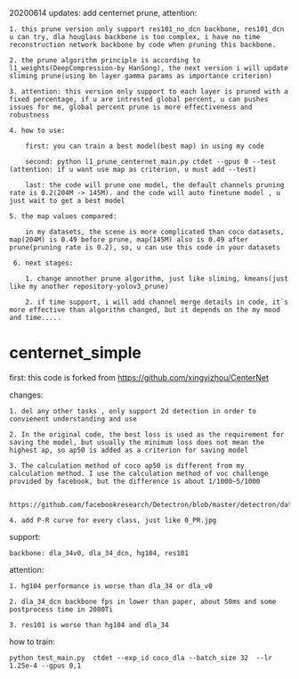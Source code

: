 20200614 updates:
    add centernet prune, attention:

    1. this prune version only support res101_no_dcn backbone, res101_dcn u can try, dla houglass backbone is too complex, i have no time reconstruction network backbone by code when pruning this backbone.

    2. the prune algorithm principle is according to l1_weights(DeepCompression-by HanSong), the next version i will update sliming prune(using bn layer gamma params as importance criterion)

    3. attention: this version only support to each layer is pruned with a fixed percentage, if u are intrested global percent, u can pushes issues for me, global percent prune is more effectiveness and robustness

    4. how to use:

        first: you can train a best model(best map) in using my code

        second: python l1_prune_centernet_main.py ctdet --gpus 0 --test (attention: if u want use map as criterion, u must add --test)

        last: the code will prune one model, the default channels pruning rate is 0.2(204M -> 145M). and the code will auto finetune model , u just wait to get a best model

    5. the map values compared:

        in my datasets, the scene is more complicated than coco datasets, map(204M) is 0.49 before prune, map(145M) also is 0.49 after prune(pruning rate is 0.2), so, u can use this code in your datasets

     6. next stages:

        1. change annother prune algorithm, just like sliming, kmeans(just like my another repository-yolov3_prune)

        2. if time support, i will add channel merge details in code, it`s more effective than algorithm changed, but it depends on the my mood and time.....


# centernet_simple

first: this code is forked from https://github.com/xingyizhou/CenterNet

changes:

    1. del any other tasks , only support 2d detection in order to convienent understanding and use

    2. In the original code, the best loss is used as the requirement for saving the model, but usually the minimum loss does not mean the highest ap, so ap50 is added as a criterion for saving model

    3. The calculation method of coco ap50 is different from my calculation method. I use the calculation method of voc challenge provided by facebook, but the difference is about 1/1000~5/1000

     https://github.com/facebookresearch/Detectron/blob/master/detectron/datasets/voc_eval.py

    4. add P-R curve for every class, just like 0_PR.jpg

support:

    backbone: dla_34v0, dla_34_dcn, hg104, res101

attention:

    1. hg104 performance is worse than dla_34 or dla_v0

    2. dla_34_dcn backbone fps in lower than paper, about 50ms and some postprocess time in 2080Ti

    3. res101 is worse than hg104 and dla_34

how to train:

    python test_main.py  ctdet --exp_id coco_dla --batch_size 32  --lr 1.25e-4 --gpus 0,1
